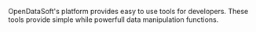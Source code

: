 OpenDataSoft's platform provides easy to use tools for developers. These tools provide simple while powerfull data manipulation functions.